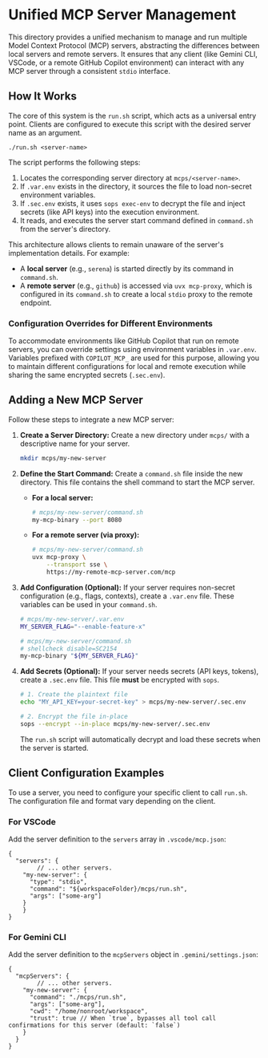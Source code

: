 # Unified MCP Server Management

This directory provides a unified mechanism to manage and run multiple Model Context Protocol (MCP) servers, abstracting the differences between local servers and remote servers. It ensures that any client (like Gemini CLI, VSCode, or a remote GitHub Copilot environment) can interact with any MCP server through a consistent `stdio` interface.

## How It Works

The core of this system is the `run.sh` script, which acts as a universal entry point. Clients are configured to execute this script with the desired server name as an argument.

`./run.sh <server-name>`

The script performs the following steps:
1.  Locates the corresponding server directory at `mcps/<server-name>`.
2.  If `.var.env` exists in the directory, it sources the file to load non-secret environment variables.
3.  If `.sec.env` exists, it uses `sops exec-env` to decrypt the file and inject secrets (like API keys) into the execution environment.
4.  It reads, and executes the server start command defined in `command.sh` from the server's directory.

This architecture allows clients to remain unaware of the server's implementation details. For example:
- A **local server** (e.g., `serena`) is started directly by its command in `command.sh`.
- A **remote server** (e.g., `github`) is accessed via `uvx mcp-proxy`, which is configured in its `command.sh` to create a local `stdio` proxy to the remote endpoint.

### Configuration Overrides for Different Environments

To accommodate environments like GitHub Copilot that run on remote servers, you can override settings using environment variables in `.var.env`. Variables prefixed with `COPILOT_MCP_` are used for this purpose, allowing you to maintain different configurations for local and remote execution while sharing the same encrypted secrets (`.sec.env`).

## Adding a New MCP Server

Follow these steps to integrate a new MCP server:

1.  **Create a Server Directory:**
    Create a new directory under `mcps/` with a descriptive name for your server.
    ```sh
    mkdir mcps/my-new-server
    ```

2.  **Define the Start Command:**
    Create a `command.sh` file inside the new directory. This file contains the shell command to start the MCP server.

    - **For a local server:**
      ```sh
      # mcps/my-new-server/command.sh
      my-mcp-binary --port 8080
      ```

    - **For a remote server (via proxy):**
      ```sh
      # mcps/my-new-server/command.sh
      uvx mcp-proxy \
          --transport sse \
          https://my-remote-mcp-server.com/mcp
      ```

3.  **Add Configuration (Optional):**
    If your server requires non-secret configuration (e.g., flags, contexts), create a `.var.env` file. These variables can be used in your `command.sh`.
    ```sh
    # mcps/my-new-server/.var.env
    MY_SERVER_FLAG="--enable-feature-x"
    ```
    ```sh
    # mcps/my-new-server/command.sh
    # shellcheck disable=SC2154
    my-mcp-binary "${MY_SERVER_FLAG}"
    ```

4.  **Add Secrets (Optional):**
    If your server needs secrets (API keys, tokens), create a `.sec.env` file. This file **must** be encrypted with `sops`.
    ```sh
    # 1. Create the plaintext file
    echo "MY_API_KEY=your-secret-key" > mcps/my-new-server/.sec.env

    # 2. Encrypt the file in-place
    sops --encrypt --in-place mcps/my-new-server/.sec.env
    ```
    The `run.sh` script will automatically decrypt and load these secrets when the server is started.

## Client Configuration Examples

To use a server, you need to configure your specific client to call `run.sh`. The configuration file and format vary depending on the client.

### For VSCode

Add the server definition to the `servers` array in `.vscode/mcp.json`:

```jsonc
{
  "servers": {
		// ... other servers.
    "my-new-server": {
      "type": "stdio",
      "command": "${workspaceFolder}/mcps/run.sh",
      "args": ["some-arg"]
    }
	}
}
```

### For Gemini CLI

Add the server definition to the `mcpServers` object in `.gemini/settings.json`:

```jsonc
{
  "mcpServers": {
		// ... other servers.
    "my-new-server": {
      "command": "./mcps/run.sh",
      "args": ["some-arg"],
      "cwd": "/home/nonroot/workspace",
      "trust": true // When `true`, bypasses all tool call confirmations for this server (default: `false`)
    }
  }
}
```
